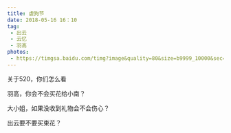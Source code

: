 ```yaml
---
title: 虐狗节
date: 2018-05-16 16：10
tag:
 - 出云 
 - 云忆
 - 羽高
photos:
 - https://timgsa.baidu.com/timg?image&quality=80&size=b9999_10000&sec=1526551146471&di=13e4becb11fe37780012755b407c240f&imgtype=0&src=http%3A%2F%2Fimg.zcool.cn%2Fcommunity%2F0137d6591d675cb5b3086ed447bb2c.jpg%403000w_1l_2o_100sh.jpg
---
```


关于520，你们怎么看
<!--more-->
羽高，你会不会买花给小南？

大小姐，如果没收到礼物会不会伤心？

出云要不要买束花？